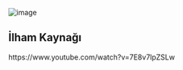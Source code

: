 ![image](https://github.com/Tugce41/Keylogger/assets/106156890/aee5d6e1-3057-4f2f-9a43-8aebc25d2f7c)


<h2>İlham Kaynağı</h2>
https://www.youtube.com/watch?v=7E8v7lpZSLw
